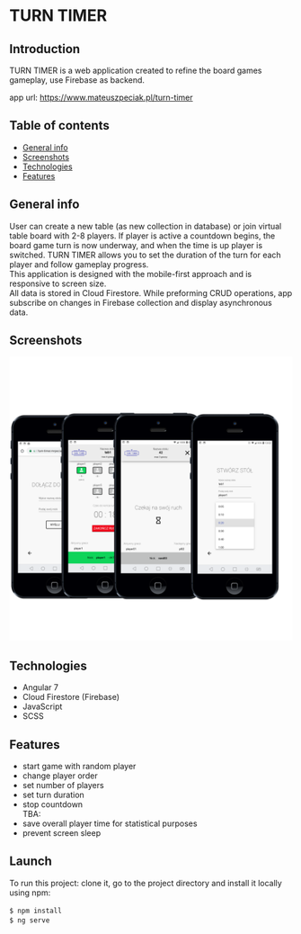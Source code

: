 # TURN TIMER

## Introduction 

TURN TIMER is a web application created to refine the board games gameplay, use Firebase as backend.

app url: https://www.mateuszpeciak.pl/turn-timer

## Table of contents
* [General info](#general-info)
* [Screenshots](#screenshots)
* [Technologies](#technologies)
* [Features](#features)

## General info

User can create a new table (as new collection in database) or join virtual table board with 2-8 players. If player is active a countdown begins, the board game turn is now underway, and when the time is up player is switched. TURN TIMER allows you to set the duration of the turn for each player and follow gameplay progress.  
This application is designed with the mobile-first approach and is responsive to screen size.  
All data is stored in Cloud Firestore. While preforming CRUD operations, app subscribe on changes in Firebase collection and display asynchronous data.

## Screenshots
![mockup TURN TIMER](/mockup/mockup.png)

## Technologies
* Angular 7
* Cloud Firestore (Firebase)
* JavaScript
* SCSS

## Features
* start game with random player
* change player order
* set number of players
* set turn duration
* stop countdown  
TBA:
* save overall player time for statistical purposes
* prevent screen sleep

## Launch
To run this project:
clone it, go to the project directory and install it locally using npm:

`$ npm install`     
`$ ng serve`
